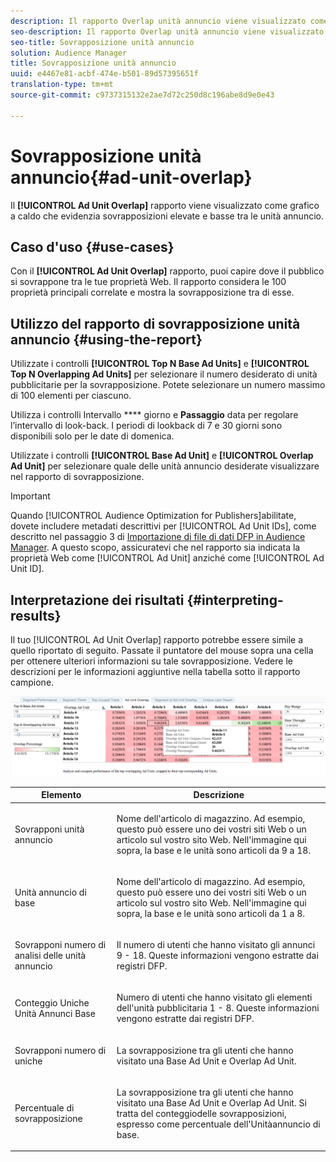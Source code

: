 ```yaml
---
description: Il rapporto Overlap unità annuncio viene visualizzato come grafico a caldo che evidenzia sovrapposizioni elevate e basse tra le unità annuncio.
seo-description: Il rapporto Overlap unità annuncio viene visualizzato come grafico a caldo che evidenzia sovrapposizioni elevate e basse tra le unità annuncio.
seo-title: Sovrapposizione unità annuncio
solution: Audience Manager
title: Sovrapposizione unità annuncio
uuid: e4467e81-acbf-474e-b501-89d57395651f
translation-type: tm+mt
source-git-commit: c9737315132e2ae7d72c250d8c196abe8d9e0e43

---
```



# Sovrapposizione unità annuncio{#ad-unit-overlap}

Il **[!UICONTROL Ad Unit Overlap]** rapporto viene visualizzato come grafico a caldo che evidenzia sovrapposizioni elevate e basse tra le unità annuncio.

## Caso d'uso {#use-cases}

Con il **[!UICONTROL Ad Unit Overlap]** rapporto, puoi capire dove il pubblico si sovrappone tra le tue proprietà Web. Il rapporto considera le 100 proprietà principali correlate e mostra la sovrapposizione tra di esse.

## Utilizzo del rapporto di sovrapposizione unità annuncio {#using-the-report}

Utilizzate i controlli **[!UICONTROL Top N Base Ad Units]** e **[!UICONTROL Top N Overlapping Ad Units]** per selezionare il numero desiderato di unità pubblicitarie per la sovrapposizione. Potete selezionare un numero massimo di 100 elementi per ciascuno.

Utilizza i controlli Intervallo **** giorno e **Passaggio** data per regolare l’intervallo di look-back. I periodi di lookback di 7 e 30 giorni sono disponibili solo per le date di domenica.

Utilizzate i controlli **[!UICONTROL Base Ad Unit]** e **[!UICONTROL Overlap Ad Unit]** per selezionare quale delle unità annuncio desiderate visualizzare nel rapporto di sovrapposizione.

>[!IMPORTANT]
>
>Quando [!UICONTROL Audience Optimization for Publishers]abilitate, dovete includere metadati descrittivi per [!UICONTROL Ad Unit IDs], come descritto nel passaggio 3 di [Importazione di file di dati DFP in Audience Manager](../../../reporting/audience-optimization-reports/aor-publishers/import-dfp.md). A questo scopo, assicuratevi che nel rapporto sia indicata la proprietà Web come [!UICONTROL Ad Unit] anziché come [!UICONTROL Ad Unit ID].

## Interpretazione dei risultati {#interpreting-results}

Il tuo [!UICONTROL Ad Unit Overlap] rapporto potrebbe essere simile a quello riportato di seguito. Passate il puntatore del mouse sopra una cella per ottenere ulteriori informazioni su tale sovrapposizione. Vedere le descrizioni per le informazioni aggiuntive nella tabella sotto il rapporto campione.

![](assets/publisher_ad_unit_overlap.png)

<table id="table_22340F45B1B94D3796174CB30A60E212"> 
 <thead> 
  <tr> 
   <th colname="col1" class="entry"> Elemento </th> 
   <th colname="col2" class="entry"> Descrizione </th> 
  </tr>
 </thead>
 <tbody> 
  <tr> 
   <td colname="col1"> <p><span class="wintitle"> Sovrapponi unità annuncio</span> </p> </td> 
   <td colname="col2"> <p>Nome dell'articolo di magazzino. Ad esempio, questo può essere uno dei vostri siti Web o un articolo sul vostro sito Web. Nell'immagine qui sopra, la base e le unità sono articoli da 9 a 18. </p> </td> 
  </tr> 
  <tr> 
   <td colname="col1"> <p><span class="wintitle"> Unità annuncio di base</span> </p> </td> 
   <td colname="col2"> <p>Nome dell'articolo di magazzino. Ad esempio, questo può essere uno dei vostri siti Web o un articolo sul vostro sito Web. Nell'immagine qui sopra, la base e le unità sono articoli da 1 a 8. </p> </td> 
  </tr> 
  <tr> 
   <td colname="col1"> <p><span class="wintitle"> Sovrapponi numero di analisi delle unità annuncio</span> </p> </td> 
   <td colname="col2"> <p>Il numero di utenti che hanno visitato gli annunci 9 - 18. Queste informazioni vengono estratte dai registri DFP. </p> </td> 
  </tr> 
  <tr> 
   <td colname="col1"> <p><span class="wintitle"> Conteggio Uniche Unità Annunci Base</span> </p> </td> 
   <td colname="col2"> <p>Numero di utenti che hanno visitato gli elementi dell'unità pubblicitaria 1 - 8. Queste informazioni vengono estratte dai registri DFP. </p> </td> 
  </tr> 
  <tr> 
   <td colname="col1"> <p><span class="wintitle"> Sovrapponi numero di uniche</span> </p> </td> 
   <td colname="col2"> <p>La sovrapposizione tra gli utenti che hanno visitato una <span class="wintitle"> Base Ad Unit</span> e <span class="wintitle"> Overlap Ad Unit</span>. </p> </td> 
  </tr> 
  <tr> 
   <td colname="col1"> <p><span class="wintitle"> Percentuale di sovrapposizione</span> </p> </td> 
   <td colname="col2"> <p>La sovrapposizione tra gli utenti che hanno visitato una <span class="wintitle"> Base Ad Unit</span> e <span class="wintitle"> Overlap Ad Unit</span>. Si tratta del <span class="wintitle"> conteggio</span>delle <span class="wintitle"> sovrapposizioni, espresso come percentuale dell'</span>Unitàannuncio di base. </p> </td> 
  </tr> 
 </tbody> 
</table>
